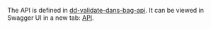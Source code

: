 The API is defined in [dd-validate-dans-bag-api](https://github.com/DANS-KNAW/dd-validate-dans-bag-api).
It can be viewed in Swagger UI in a new tab: <a href="../swagger-ui/" target="__blank">API</a>.


